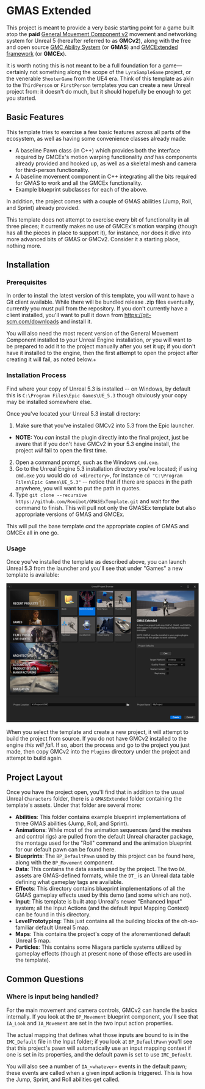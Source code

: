# GMAS Extended

This project is meant to provide a very basic starting point for a game built atop the **paid** [General Movement Component v2](https://www.unrealengine.com/marketplace/en-US/product/general-movement-component) movement and networking system for Unreal 5 (hereafter referred to as **GMCv2**), along with the free and open source [GMC Ability System](https://github.com/Reznok/GMCAbilitySystem) (or **GMAS**) and [GMCExtended framework](https://github.com/Rooibot/GMCExtended) (or **GMCEx**).

It is worth noting this is not meant to be a full foundation for a game—certainly not something along the scope of the `LyraSampleGame` project, or the venerable `ShooterGame` from the UE4 era. Think of this template as akin to the `ThirdPerson` or `FirstPerson` templates you can create a new Unreal project from: it doesn't do much, but it should hopefully be enough to get you started.

## Basic Features

This template tries to exercise a few basic features across all parts of the ecosystem, as well as having some convenience classes already made:

* A baseline Pawn class (in C++) which provides both the interface required by GMCEx's motion warping functionality _and_ has components already provided and hooked up, as well as a skeletal mesh and camera for third-person functionality.
* A baseline movement component in C++ integrating all the bits required for GMAS to work and all the GMCEx functionality.
* Example blueprint subclasses for each of the above.

In addition, the project comes with a couple of GMAS abilities (Jump, Roll, and Sprint) already provided.

This template does not attempt to exercise every bit of functionality in all three pieces; it currently makes no use of GMCEx's motion warping (though has all the pieces in place to support it), for instance, nor does it dive into more advanced bits of GMAS or GMCv2. Consider it a starting place, nothing more.

## Installation

### Prerequisites

In order to install the latest version of this template, you will want to have a Git client available. While there will be bundled release .zip files eventually, currently you must pull from the repository. If you don't currently have a client installed, you'll want to pull it down from https://git-scm.com/downloads and install it.

You will also need the most recent version of the General Movement Component installed to your Unreal Engine installation, *or* you will want to be prepared to add it to the project manually after you set it up; if you don't have it installed to the engine, then the first attempt to open the project after creating it will fail, as noted below.+

### Installation Process

Find where your copy of Unreal 5.3 is installed -- on Windows, by default this is `C:\Program Files\Epic Games\UE_5.3` though obviously your copy may be installed somewhere else.

Once you've located your Unreal 5.3 install directory:

1. Make sure that you've installed GMCv2 into 5.3 from the Epic launcher.
  * **NOTE:** You _can_ install the plugin directly into the final project, just be aware that if you don't have GMCv2 in your 5.3 engine install, the project _will_ fail to open the first time.
2. Open a command prompt, such as the Windows `cmd.exe`.
3. Go to the Unreal Engine 5.3 installation directory you've located; if using `cmd.exe` you would do `cd <directory>`, for instance `cd "C:\Program Files\Epic Games\UE_5.3"` -- notice that if there are spaces in the path anywhere, you will want to put the path in quotes.
4. Type `git clone --recursive https://github.com/Rooibot/GMASExTemplate.git` and wait for the command to finish. This will pull not only the GMASEx template but also appropriate versions of GMAS and GMCEx.

This will pull the base template _and_ the appropriate copies of GMAS and GMCEx all in one go.

### Usage

Once you've installed the template as described above, you can launch Unreal 5.3 from the launcher and you'll see that under "Games" a new template is available:

![An example of the GMAS Extended template in the Unreal launch window.](Media/Example-TemplatePanel.png)

When you select the template and create a new project, it will attempt to build the project from source. If you do not have GMCv2 installed to the engine _this will fail_. If so, abort the process and go to the project you just made, then copy GMCv2 into the `Plugins` directory under the project and attempt to build again.

## Project Layout

Once you have the project open, you'll find that in addition to the usual Unreal `Characters` folder, there is a `GMASExtended` folder containing the template's assets. Under that folder are several more:

* **Abilities**: This folder contains example blueprint implementations of three GMAS abilities (Jump, Roll, and Sprint).
* **Animations**: While most of the animation sequences (and the meshes and control rigs) are pulled from the default Unreal character package, the montage used for the "Roll" command and the animation blueprint for our default pawn can be found here.
* **Blueprints**: The `BP_DefaultPawn` used by this project can be found here, along with the `BP_Movement` component.
* **Data**: This contains the data assets used by the project. The two `DA_` assets are GMAS-defined formats, while the `DT_` is an Unreal data table defining what gameplay tags are available.
* **Effects**: This directory contains blueprint implementations of all the GMAS gameplay effects used by this demo (and some which are not).
* **Input**: This template is built atop Unreal's newer "Enhanced Input" system; all the Input Actions (and the default Input Mapping Context) can be found in this directory.
* **LevelPrototyping**: This just contains all the building blocks of the oh-so-familiar default Unreal 5 map.
* **Maps**: This contains the project's copy of the aforementioned default Unreal 5 map.
* **Particles**: This contains some Niagara particle systems utilized by gameplay effects (though at present none of those effects are used in the template).

## Common Questions

### Where is input being handled?

For the main movement and camera controls, GMCv2 can handle the basics internally. If you look at the `BP_Movement` blueprint component, you'll see that `IA_Look` and `IA_Movement` are set in the two input action properties.

The actual mapping that defines what those inputs are bound to is in the `IMC_Default` file in the Input folder; if you look at `BP_DefaultPawn` you'll see that this project's pawn will automatically use an input mapping context if one is set in its properties, and the default pawn is set to use `IMC_Default`.

You will also see a number of `IA_<whatever>` events in the default pawn; these events are called when a given input action is triggered. This is how the Jump, Sprint, and Roll abilities get called.